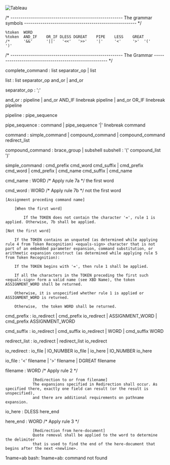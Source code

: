 
![Tableau](https://github.com/jgiron42/minishell_v2/blob/parsing/Tableau.png)

/* -------------------------------------------------------
   The grammar symbols
   ------------------------------------------------------- */

	%token  WORD
	%token  AND_IF    OR_IF	DLESS DGREAT 	PIPE	LESS	GREAT
	/*      '&&'      '||'	 '<<'   '>>'	'|'		'<'     '>'  '('		')'

/* -------------------------------------------------------
   The Grammar
   ------------------------------------------------------- */

complete_command : list separator_op
        		 | list

list             : list separator_op and_or
                 |                   and_or

separator_op     :  ';'

and_or           :                         pipeline
                 | and_or AND_IF linebreak pipeline
                 | and_or OR_IF  linebreak pipeline

pipeline         :      pipe_sequence

pipe_sequence    :                             command
                 | pipe_sequence '|' linebreak command

command          : simple_command
                 | compound_command
                 | compound_command redirect_list

compound_command : brace_group
                 | subshell
subshell         : '(' compound_list ')'

simple_command   : cmd_prefix cmd_word cmd_suffix
                 | cmd_prefix cmd_word
                 | cmd_prefix
                 | cmd_name cmd_suffix
                 | cmd_name

cmd_name         : WORD                   /* Apply rule 7a */ the first word

cmd_word         : WORD                   /* Apply rule 7b */ not the first word


	[Assignment preceding command name]

		[When the first word]

			If the TOKEN does not contain the character '=', rule 1 is applied. Otherwise, 7b shall be applied.

	[Not the first word]

		If the TOKEN contains an unquoted (as determined while applying rule 4 from Token Recognition) <equals-sign> character that is not part of an embedded parameter expansion, command substitution, or arithmetic expansion construct (as determined while applying rule 5 from Token Recognition):

		If the TOKEN begins with '=', then rule 1 shall be applied.

		If all the characters in the TOKEN preceding the first such <equals-sign> form a valid name (see XBD Name), the token ASSIGNMENT_WORD shall be returned.

		Otherwise, it is unspecified whether rule 1 is applied or ASSIGNMENT_WORD is returned.

		Otherwise, 	the token WORD shall be returned.


cmd_prefix       :            io_redirect
                 | cmd_prefix io_redirect
                 |            ASSIGNMENT_WORD
                 | cmd_prefix ASSIGNMENT_WORD

cmd_suffix       :            io_redirect
                 | cmd_suffix io_redirect
                 |            WORD
                 | cmd_suffix WORD

redirect_list    :               io_redirect
                 | redirect_list io_redirect

io_redirect      :           io_file
                 | IO_NUMBER io_file
                 |           io_here
                 | IO_NUMBER io_here

io_file          : '<'       filename
                 | '>'       filename
                 | DGREAT    filename

filename         : WORD                      /* Apply rule 2 */

				[Redirection to or from filename]
				The expansions specified in Redirection shall occur. As specified there, exactly one field can result (or the result is unspecified),
				and there are additional requirements on pathname expansion.


io_here          : DLESS     here_end

here_end         : WORD                      /* Apply rule 3 */

				[Redirection from here-document]
				Quote removal shall be applied to the word to determine the delimiter
				that is used to find the end of the here-document that begins after the next <newline>.

1name=ab
bash: 1name=ab: command not found
